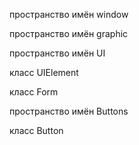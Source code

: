 пространство имён window



пространство имён graphic




пространство имён UI

класс UIElement

класс Form

пространство имён Buttons

класс Button